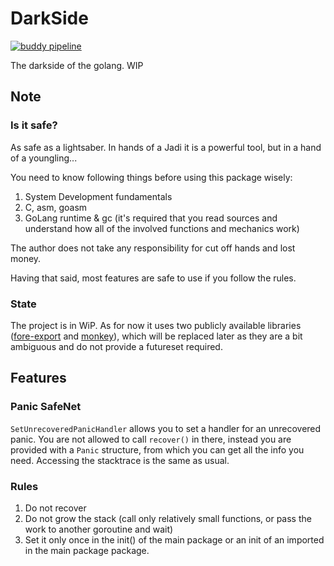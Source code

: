 # DarkSide

[![buddy pipeline](https://buddy.aspc.me/aspc/darkside/pipelines/pipeline/6/badge.svg?token=39b71296da891e3a6a485732a532b589eac0d22fa92f1a74b48afcd7c0ddfd87 "buddy pipeline")](https://buddy.aspc.me/aspc/darkside/pipelines/pipeline/6)

The darkside of the golang. WIP

## Note
### Is it safe?
As safe as a lightsaber. In hands of a Jadi it is a powerful tool, but in a hand of a youngling...

You need to know following things before using this package wisely:
1. System Development fundamentals
2. C, asm, goasm
3. GoLang runtime & gc (it's required that you read sources and understand how all of the involved functions and mechanics work)

The author does not take any responsibility for cut off hands and lost money.

Having that said, most features are safe to use if you follow the rules.

### State
The project is in WiP. As for now it uses two publicly available libraries ([fore-export](https://github.com/alangpierce/go-forceexport) and [monkey](https://github.com/bouk/monkey)), which will be replaced later as they are a bit ambiguous and do not provide a futureset required.

## Features
### Panic SafeNet
`SetUnrecoveredPanicHandler` allows you to set a handler for an unrecovered panic. You are not allowed to call `recover()` in there, instead you are provided with a `Panic` structure, from which you can get all the info you need.
Accessing the stacktrace is the same as usual.
### Rules
1. Do not recover
2. Do not grow the stack (call only relatively small functions, or pass the work to another goroutine and wait)
3. Set it only once in the init() of the main package or an init of an imported in the main package package.



